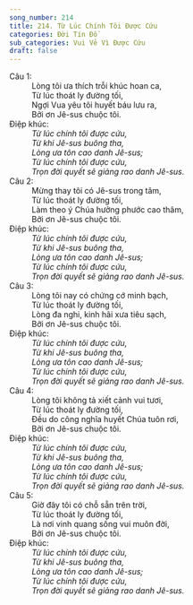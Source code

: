 ```yaml
---
song_number: 214
title: 214. Từ Lúc Chính Tôi Được Cứu
categories: Đời Tín Đồ
sub_categories: Vui Vẻ Vì Được Cứu
draft: false
---
```

<dl><dt>Câu 1:</dt><dd data-verse="1"> Lòng tôi ưa thích trỗi khúc hoan ca, <br/>Từ lúc thoát ly đường tối, <br/>Ngợi Vua yêu tôi huyết báu lưu ra, <br/>Bởi ơn Jê-sus chuộc tôi. </dd><dt>Điệp khúc:</dt><dd data-chorus="1"><em>Từ lúc chính tôi được cứu, <br/>Từ khi Jê-sus buông tha, <br/>Lòng ưa tôn cao danh Jê-sus; <br/>Từ lúc chính tôi được cứu, <br/>Trọn đời quyết sẽ giảng rao danh Jê-sus. </em></dd><dt>Câu 2:</dt><dd data-verse="2">Mừng thay tôi có Jê-sus trong tâm, <br/>Từ lúc thoát ly đường tối, <br/>Làm theo ý Chúa hưởng phước cao thâm, <br/>Bởi ơn Jê-sus chuộc tôi. </dd><dt>Điệp khúc:</dt><dd data-chorus="1"><em>Từ lúc chính tôi được cứu, <br/>Từ khi Jê-sus buông tha, <br/>Lòng ưa tôn cao danh Jê-sus; <br/>Từ lúc chính tôi được cứu, <br/>Trọn đời quyết sẽ giảng rao danh Jê-sus. </em></dd><dt>Câu 3:</dt><dd data-verse="3">Lòng tôi nay có chứng cớ minh bạch, <br/>Từ lúc thoát ly đường tối, <br/>Lòng đa nghi, kinh hãi xưa tiêu sạch, <br/>Bởi ơn Jê-sus chuộc tôi. </dd><dt>Điệp khúc:</dt><dd data-chorus="1"><em>Từ lúc chính tôi được cứu, <br/>Từ khi Jê-sus buông tha, <br/>Lòng ưa tôn cao danh Jê-sus; <br/>Từ lúc chính tôi được cứu, <br/>Trọn đời quyết sẽ giảng rao danh Jê-sus. </em></dd><dt>Câu 4:</dt><dd data-verse="4">Lòng tôi không tả xiết cảnh vui tươi, <br/>Từ lúc thoát ly đường tối, <br/>Đều do công nghĩa huyết Chúa tuôn rơi, <br/>Bởi ơn Jê-sus chuộc tôi. </dd><dt>Điệp khúc:</dt><dd data-chorus="1"><em>Từ lúc chính tôi được cứu, <br/>Từ khi Jê-sus buông tha, <br/>Lòng ưa tôn cao danh Jê-sus; <br/>Từ lúc chính tôi được cứu, <br/>Trọn đời quyết sẽ giảng rao danh Jê-sus. </em></dd><dt>Câu 5:</dt><dd data-verse="5">Giờ đây tôi có chỗ sẵn trên trời, <br/>Từ lúc thoát ly đường tối, <br/>Là nơi vinh quang sống vui muôn đời, <br/>Bởi ơn Jê-sus chuộc tôi. </dd><dt>Điệp khúc:</dt><dd data-chorus="1"><em>Từ lúc chính tôi được cứu, <br/>Từ khi Jê-sus buông tha, <br/>Lòng ưa tôn cao danh Jê-sus; <br/>Từ lúc chính tôi được cứu, <br/>Trọn đời quyết sẽ giảng rao danh Jê-sus. </em></dd></dl>